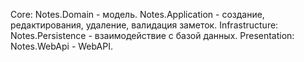 Core:
Notes.Domain - модель.
Notes.Application - создание, редактирования, удаление, валидация заметок.
Infrastructure:
Notes.Persistence -  взаимодействие с базой данных.
Presentation:
Notes.WebApi - WebAPI.
